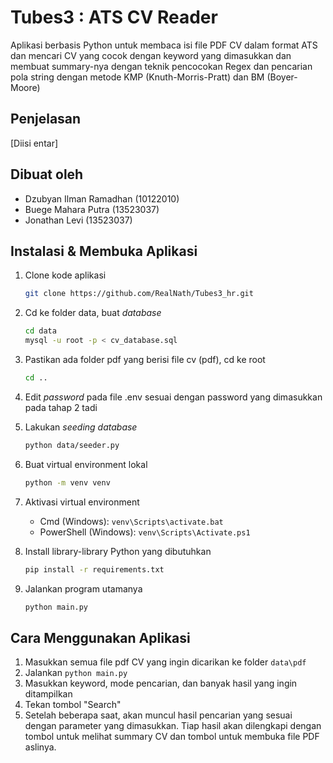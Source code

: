 # Tubes3 : ATS CV Reader

Aplikasi berbasis Python untuk membaca isi file PDF CV dalam format ATS dan mencari CV yang cocok dengan keyword yang dimasukkan dan membuat summary-nya dengan teknik pencocokan Regex dan pencarian pola string dengan metode KMP (Knuth-Morris-Pratt) dan BM (Boyer-Moore)

## Penjelasan

[Diisi entar]

## Dibuat oleh

* Dzubyan Ilman Ramadhan (10122010)
* Buege Mahara Putra (13523037)
* Jonathan Levi (13523037)

## Instalasi & Membuka Aplikasi

1. Clone kode aplikasi

   ```bash
   git clone https://github.com/RealNath/Tubes3_hr.git
   ```

2. Cd ke folder data, buat *database*

   ```bash
   cd data
   mysql -u root -p < cv_database.sql
   ```

3. Pastikan ada folder pdf yang berisi file cv (pdf), cd ke root

   ```bash
   cd ..
   ```

4. Edit *password* pada file .env sesuai dengan password yang dimasukkan pada tahap 2 tadi

5. Lakukan *seeding* *database*

   ```bash
   python data/seeder.py
   ```

6. Buat virtual environment lokal

   ```bash
   python -m venv venv
   ```

7. Aktivasi virtual environment
   * Cmd (Windows): `venv\Scripts\activate.bat`
   * PowerShell (Windows): `venv\Scripts\Activate.ps1`
8. Install library-library Python yang dibutuhkan

   ```bash
   pip install -r requirements.txt
   ```

7. Jalankan program utamanya

   ```bash
   python main.py
   ```

## Cara Menggunakan Aplikasi

1. Masukkan semua file pdf CV yang ingin dicarikan ke folder `data\pdf`
2. Jalankan `python main.py`
3. Masukkan keyword, mode pencarian, dan banyak hasil yang ingin ditampilkan
4. Tekan tombol "Search"
5. Setelah beberapa saat, akan muncul hasil pencarian yang sesuai dengan parameter yang dimasukkan. Tiap hasil akan dilengkapi dengan tombol untuk melihat summary CV dan tombol untuk membuka file PDF aslinya.

